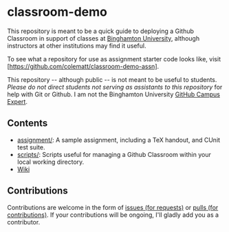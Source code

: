 # classroom-demo
This repository is meant to be a quick guide to deploying a Github Classroom in support of classes at [Binghamton University](https://www.binghamton.edu/computer-science/index.html), although instructors at other institutions may find it useful.

To see what a repository for use as assignment starter code looks like, visit [https://github.com/colematt/classroom-demo-assn].

This repository -- although public -- is not meant to be useful to students. _Please do not direct students not serving as assistants to this repository_ for help with Git or Github. I am not the Binghamton University [GitHub Campus Expert](https://githubcampus.expert/).

## Contents

- [assignment/](./assignment/): A sample assignment, including a TeX handout, and CUnit test suite.
- [scripts/](./scripts/): Scripts useful for managing a Github Classroom within your local working directory.
- [Wiki](https://github.com/colematt/classroom-demo/wiki)

## Contributions

Contributions are welcome in the form of [issues (for requests)](https://github.com/colematt/classroom-demo/issues) or [pulls (for contributions)](https://github.com/colematt/classroom-demo/pulls). If your contributions will be ongoing, I'll gladly add you as a contributor.
